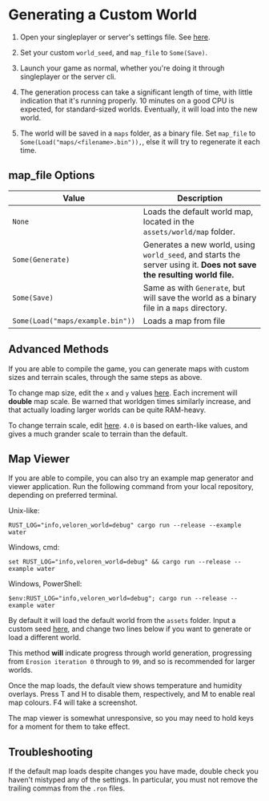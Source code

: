 # Generating a Custom World

1. Open your singleplayer or server's settings file. See [here](userdata-folder-structure.md).

2. Set your custom `world_seed`, and `map_file` to `Some(Save)`.

3. Launch your game as normal, whether you're doing it through singleplayer or the server cli.

4. The generation process can take a significant length of time, with little indication that it's running properly. 10 minutes on a good CPU is expected, for standard-sized worlds. Eventually, it will load into the new world.

5. The world will be saved in a `maps` folder, as a binary file. Set `map_file` to `Some(Load("maps/<filename>.bin")),`, else it will try to regenerate it each time.

## map\_file Options

| Value                            | Description                                                                                                            |
| -------------------------------- | ---------------------------------------------------------------------------------------------------------------------- |
| `None`                           | Loads the default world map, located in the `assets/world/map` folder.                                                 |
| `Some(Generate)`                 | Generates a new world, using `world_seed`, and starts the server using it. **Does not save the resulting world file.** |
| `Some(Save)`                     | Same as with `Generate`, but will save the world as a binary file in a `maps` directory.                               |
| `Some(Load("maps/example.bin"))` | Loads a map from file                                                                                                  |

## Advanced Methods

If you are able to compile the game, you can generate maps with custom sizes and terrain scales, through the same steps as above.

To change map size, edit the `x` and `y` values [here](https://gitlab.com/veloren/veloren/-/blob/34c3bab6ad5046b059f824b94118cbe657f6c286/world/src/sim/mod.rs#L68). Each increment will **double** map scale. Be warned that worldgen times similarly increase, and that actually loading larger worlds can be quite RAM-heavy.

To change terrain scale, edit [here](https://gitlab.com/veloren/veloren/-/blob/34c3bab6ad5046b059f824b94118cbe657f6c286/world/src/sim/mod.rs#L455). `4.0` is based on earth-like values, and gives a much grander scale to terrain than the default.

## Map Viewer

If you are able to compile, you can also try an example map generator and viewer application. Run the following command from your local repository, depending on preferred terminal.

Unix-like:

`RUST_LOG="info,veloren_world=debug" cargo run --release --example water`

Windows, cmd:

`set RUST_LOG="info,veloren_world=debug" && cargo run --release --example water`

Windows, PowerShell:

`$env:RUST_LOG="info,veloren_world=debug"; cargo run --release --example water`

By default it will load the default world from the `assets` folder. Input a custom seed [here](https://gitlab.com/veloren/veloren/-/blob/34c3bab6ad5046b059f824b94118cbe657f6c286/world/examples/water.rs#L42), and change two lines below if you want to generate or load a different world.

This method **will** indicate progress through world generation, progressing from `Erosion iteration 0` through to `99`, and so is recommended for larger worlds.

Once the map loads, the default view shows temperature and humidity overlays. Press T and H to disable them, respectively, and M to enable real map colours. F4 will take a screenshot.

The map viewer is somewhat unresponsive, so you may need to hold keys for a moment for them to take effect.

## Troubleshooting

If the default map loads despite changes you have made, double check you haven't mistyped any of the settings. In particular, you must not remove the trailing commas from the `.ron` files.

